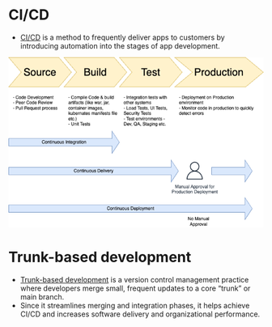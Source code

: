 # CI/CD
- [CI/CD](https://www.redhat.com/en/topics/devops/what-is-ci-cd) is a method to frequently deliver apps to customers by introducing automation into the stages of app development.

![](CI&CD-Flow.png)

# Trunk-based development 
- [Trunk-based development](https://www.atlassian.com/continuous-delivery/continuous-integration/trunk-based-development) is a version control management practice where developers merge small, frequent updates to a core “trunk” or main branch. 
- Since it streamlines merging and integration phases, it helps achieve CI/CD and increases software delivery and organizational performance.